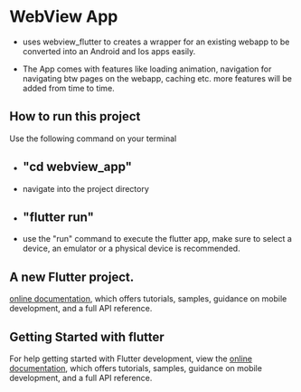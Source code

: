 # WebView App 
- uses webview_flutter to creates a wrapper for an existing webapp to be converted into an Android and Ios apps easily.

- The App comes with features like loading animation, navigation for navigating btw pages on the webapp, caching etc. more features will be added from time to time.

##  How to run this project 
 Use the following command on your terminal
- ## "cd webview_app"  
- navigate into the project directory

- ## "flutter run" 
- use the "run" command to execute the flutter app, make sure to select a device, an emulator or a physical device is recommended.


## A new Flutter project.
[online documentation](https://docs.flutter.dev/), which offers tutorials,
samples, guidance on mobile development, and a full API reference.



## Getting Started with flutter
For help getting started with Flutter development, view the
[online documentation](https://docs.flutter.dev/), which offers tutorials,
samples, guidance on mobile development, and a full API reference.
